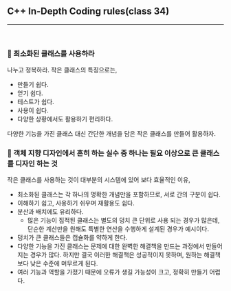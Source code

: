 ## C++ In-Depth Coding rules(class 34)

***

<br>

### :pushpin: 최소화된 클래스를 사용하라

나누고 정복하라. 작은 클래스의 특징으로는,

- 만들기 쉽다.
- 얻기 쉽다.
- 테스트가 쉽다.
- 사용이 쉽다.
- 다양한 상황에서도 활용하기 편리하다.

다양한 기능을 가진 클래스 대신 간단한 개념을 담은 작은 클래스를 만들어 활용하자.



### :pushpin: 객체 지향 디자인에서 흔히 하는 실수 중 하나는 필요 이상으로 큰 클래스를 디자인 하는 것

작은 클래스를 사용하는 것이 대부분의 시스템에 있어 보다 효율적인 이유,

- 최소화된 클래스는 각 하나의 명확한 개념만을 포함하므로, 서로 간의 구분이 쉽다.
- 이해하기 쉽고, 사용하기 쉬우며 재활용도 쉽다.
- 분산과 배치에도 유리하다.
  - 많은 기능이 집적된 클래스는 별도의 덩치 큰 단위로 사용 되는 경우가 많은데, 단순한 계산만을 원해도 특별한 연산을 수행하게 설계된 경우가 예시이다.
- 덩치가 큰 클래스들은 캡슐화를 약하게 한다.
- 다양한 기능을 가진 클래스는 문제에 대한 완벽한 해결책을 만드는 과정에서 만들어지는 경우가 많다. 하지만 결국 이러한 해결책은 성공적이지 못하며, 원하는 해결책보다 낮은 수준에 머무르게 된다.
- 여러 기능과 역할을 가졌기 때문에 오류가 생길 가능성이 크고, 정확히 만들기 어렵다.